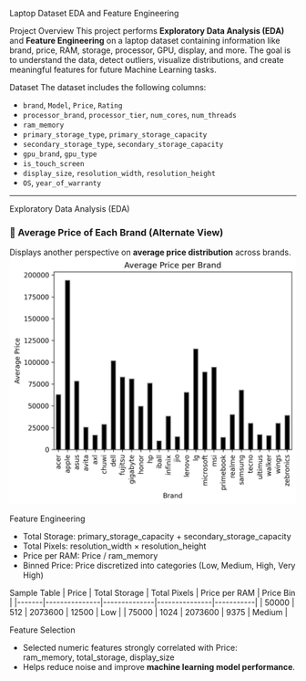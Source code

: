 Laptop Dataset EDA and Feature Engineering

Project Overview
This project performs **Exploratory Data Analysis (EDA)** and **Feature Engineering** on a laptop dataset containing information like brand, price, RAM, storage, processor, GPU, display, and more. The goal is to understand the data, detect outliers, visualize distributions, and create meaningful features for future Machine Learning tasks.

Dataset
The dataset includes the following columns:
- `brand`, `Model`, `Price`, `Rating`
- `processor_brand`, `processor_tier`, `num_cores`, `num_threads`
- `ram_memory`
- `primary_storage_type`, `primary_storage_capacity`
- `secondary_storage_type`, `secondary_storage_capacity`
- `gpu_brand`, `gpu_type`
- `is_touch_screen`
- `display_size`, `resolution_width`, `resolution_height`
- `OS`, `year_of_warranty`

---

Exploratory Data Analysis (EDA)

### 🔹 Average Price of Each Brand (Alternate View)
Displays another perspective on **average price distribution** across brands.  
![Average Price of Each Brand](images/avg_price_of_each_brand.png)

Feature Engineering

- Total Storage: primary_storage_capacity + secondary_storage_capacity  
- Total Pixels: resolution_width × resolution_height
- Price per RAM: Price / ram_memory  
- Binned Price: Price discretized into categories (Low, Medium, High, Very High)

Sample Table
| Price | Total Storage | Total Pixels | Price per RAM | Price Bin |
|-------|---------------|--------------|---------------|-----------|
| 50000 | 512           | 2073600      | 12500         | Low       |
| 75000 | 1024          | 2073600      | 9375          | Medium    |


Feature Selection

- Selected numeric features strongly correlated with Price:  
    ram_memory, total_storage, display_size 
- Helps reduce noise and improve **machine learning model performance**.
